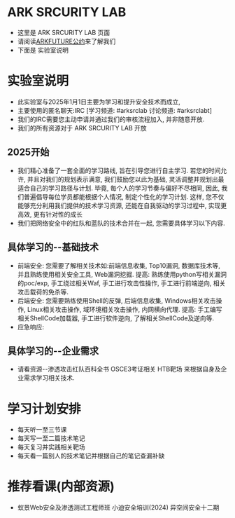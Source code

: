# ARK SRCURITY LAB
* 这里是 ARK SRCURITY LAB 页面
* 请阅读[ARKFUTURE公约](./ARKFUTURE.md)来了解我们
* 下面是 实验室说明
# 实验室说明
* 此实验室与2025年1月1日主要为学习和提升安全技术而成立,
* 主要使用的匿名聊天:IRC [学习频道: #arksrclab 讨论频道: #arksrclabt] 
* 我们的IRC需要您主动申请并通过我们的审核流程加入, 并非随意开放. 
* 我们的所有资源对于 ARK SRCURITY LAB 开放
## 2025开始
* 我们精心准备了一套全面的学习路线, 旨在引导您进行自主学习. 若您的时间允许, 并且对我们的规划表示满意, 我们鼓励您以此为基础, 灵活调整并规划出最适合自己的学习路径与计划. 毕竟, 每个人的学习节奏与偏好不尽相同, 因此, 我们普遍倡导每位学员都能根据个人情况, 制定个性化的学习计划. 这样, 您不仅能够充分利用我们提供的技术学习资源, 还能在自我驱动的学习过程中, 实现更高效, 更有针对性的成长
* 我们把网络安全中的红队和蓝队的技术合并在一起, 您需要具体学习以下内容. 
## 具体学习的--基础技术
* 前端安全: 您需要了解相关技术如:前端信息收集, Top10漏洞, 数据库技术等, 并且熟练使用相关安全工具, Web漏洞挖掘. 提高: 熟练使用python写相关漏洞的poc/exp, 手工绕过相关Waf, 手工进行攻击性操作, 手工进行前端逆向, 相关攻击载荷的免杀等. 
* 后端安全: 您需要熟练使用Shell的反弹, 后端信息收集, Windows相关攻击操作, Linux相关攻击操作, 域环境相关攻击操作, 内网横向代理. 提高: 手工编写相关ShellCode加载器, 手工进行软件逆向, 了解相关ShellCode及逆向等.
* 应急响应: 
## 具体学习的--企业需求
* 请看资源--渗透攻击红队百科全书 OSCE3考证相关 HTB靶场 来根据自身及企业需求学习相关技术. 
# 学习计划安排
* 每天听一至三节课
* 每天写一至二篇技术笔记
* 每天复习并实践相关靶场
* 每天看一篇别人的技术笔记并根据自己的笔记查漏补缺
# 推荐看课(内部资源)
* 蚁景Web安全及渗透测试工程师班 小迪安全培训(2024) 异空间安全十二期